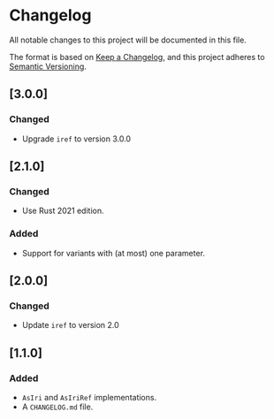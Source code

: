 # Changelog

All notable changes to this project will be documented in this file.

The format is based on [Keep a Changelog](https://keepachangelog.com/en/1.0.0/),
and this project adheres to [Semantic Versioning](https://semver.org/spec/v2.0.0.html).

## [3.0.0]
### Changed
- Upgrade `iref` to version 3.0.0

## [2.1.0]
### Changed
- Use Rust 2021 edition.

### Added
- Support for variants with (at most) one parameter.

## [2.0.0]
### Changed
- Update `iref` to version 2.0

## [1.1.0]
### Added
- `AsIri` and `AsIriRef` implementations.
- A `CHANGELOG.md` file.
